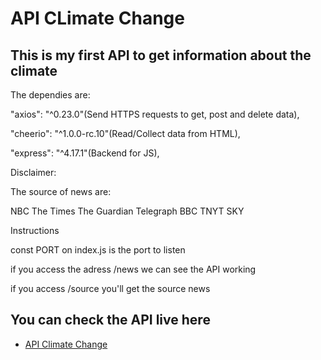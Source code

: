 # API CLimate Change

## This is my first API to get information about the climate

The dependies are:

"axios": "^0.23.0"(Send HTTPS requests to get, post and delete data),

"cheerio": "^1.0.0-rc.10"(Read/Collect data from HTML),

"express": "^4.17.1"(Backend for JS),


Disclaimer:

The source of news are:

NBC The Times   The Guardian    Telegraph   BBC TNYT    SKY

Instructions

const PORT on index.js is the port to listen

if you access the adress /news we can see the API working

if you access /source you'll get the source news

## You can check the API live here


 - [API Climate Change](https://rapidapi.com/codeitamarjr/api/climate-change-news48)

